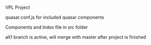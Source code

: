 VPL Project

quasar.conf.js for included quasar components

Components and Index file in src folder

alt1 branch is active, will merge with master after project is finished
